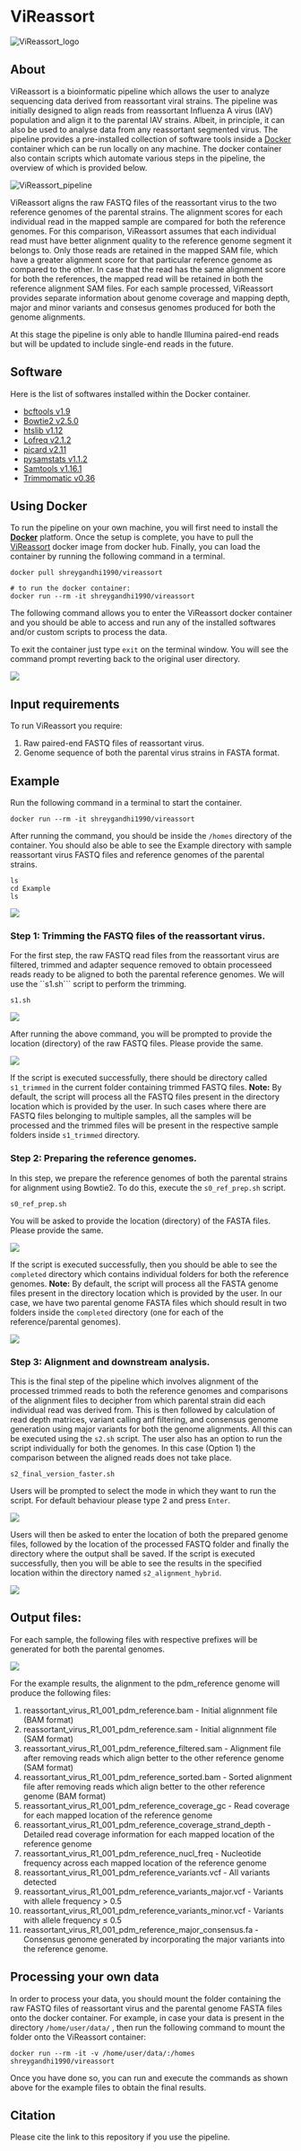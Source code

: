 # ViReassort

![ViReassort_logo](./images/Vireassort_logo.png)

## About

ViReassort is a bioinformatic pipeline which allows the user to analyze sequencing data derived from reassortant viral strains. The pipeline was initially designed to align reads from reassortant Influenza A virus (IAV) population and align it to the parental IAV strains. Albeit, in principle, it can also be used to analyse data from  any reassortant segmented virus. The pipeline provides a pre-installed collection of software tools inside a [Docker](https://www.docker.com/) container which can be run locally on any machine. The docker container also contain scripts which automate various steps in the pipeline, the overview of which is provided below.

![ViReassort_pipeline](./images/ViReassort_pipeline.png)

ViReassort aligns the raw FASTQ files of the reassortant virus to the two reference genomes of the parental strains. The alignment scores for each individual read in the mapped sample are compared for both the reference genomes. For this comparison, ViReassort assumes that each individual read must have better alignment quality to the reference genome segment it belongs to. Only those reads are retained in the mapped SAM file, which have a greater alignment score for that particular reference genome as compared to the other. In case that the read has the same alignment score for both the references, the mapped read will be retained in both the reference alignment SAM files. For each sample processed, ViReassort provides separate information about genome coverage and mapping depth, major and minor variants and consesus genomes produced for both the genome alignments. 

At this stage the pipeline is only able to handle Illumina paired-end reads but will be updated to include single-end reads in the future.

## Software

Here is the list of softwares installed within the Docker container. 

- [bcftools v1.9](https://github.com/samtools/bcftools)
- [Bowtie2 v2.5.0](http://bowtie-bio.sourceforge.net/bowtie2/)
- [htslib v1.12](https://github.com/samtools/htslib)
- [Lofreq v2.1.2](http://csb5.github.io/lofreq/)
- [picard v2.11](https://broadinstitute.github.io/picard/)
- [pysamstats v1.1.2](https://github.com/alimanfoo/pysamstats)
- [Samtools v1.16.1](http://samtools.sourceforge.net/)
- [Trimmomatic v0.36](http://www.usadellab.org/cms/?page=trimmomatic)

## Using Docker

To run the pipeline on your own machine, you will first need to install the [**Docker**](https://docs.docker.com/get-docker/) platform. Once the setup is complete, you have to pull the [ViReassort](https://hub.docker.com/r/shreygandhi1990/vireassort) docker image from docker hub. Finally, you can load the container by running the following command in a terminal.

```
docker pull shreygandhi1990/vireassort

# to run the docker container:
docker run --rm -it shreygandhi1990/vireassort
```

The following command allows you to enter the ViReassort docker container and you should be able to access and run any of the installed softwares and/or custom scripts to process the data.


To exit the container just type ```exit``` on the terminal window. You will see the command prompt reverting back to the original user directory.
 
![](./images/docker_init.png)


## Input requirements
To run ViReassort you require: 

1. Raw paired-end FASTQ files of reassortant virus.
2. Genome sequence of both the parental virus strains in FASTA format. 

## Example

Run the following command in a terminal to start the container.

```
docker run --rm -it shreygandhi1990/vireassort 
```

After running the command, you should be inside the ```/homes``` directory of the container. You should also be able to see the Example directory with sample reassortant virus FASTQ files and reference genomes of the parental strains.

```
ls
cd Example
ls
```

![](./images/Example.png)


### Step 1: Trimming the FASTQ files of the reassortant virus.

For the first step, the raw FASTQ read files from the reassortant virus are filtered, trimmed and adapter sequence removed to obtain processeed reads ready to be aligned to both the parental reference genomes. We will use the ``s1.sh``` script to perform the trimming. 

```
s1.sh 
```
![](./images/s1.png)

After running the above command, you will be prompted to provide the location (directory) of the raw FASTQ files. Please provide the same.

![](./images/s1_res.png)

If the script is executed successfully, there should be directory called ```s1_trimmed``` in the current folder containing trimmed FASTQ files. 
**Note:** By default, the script will process all the FASTQ files present in the directory location which is provided by the user. In such cases where there are FASTQ files belonging to multiple samples, all the samples will be processed and the trimmed files will be present in the respective sample folders inside ```s1_trimmed``` directory.

### Step 2: Preparing the reference genomes.

In this step, we prepare the reference genomes of both the parental strains for alignment using Bowtie2. To do this, execute the ```s0_ref_prep.sh``` script. 

```
s0_ref_prep.sh
```

You will be asked to provide the location (directory) of the FASTA files. Please provide the same.

![](./images/s0.png)

If the script is executed successfully, then you should be able to see the ```completed``` directory which contains individual folders for both the reference genomes. 
**Note:** By default, the script will process all the FASTA genome files present in the directory location which is provided by the user. In our case, we have two parental genome FASTA files which should result in two folders inside the ```completed``` directory (one for each of the reference/parental genomes).

![](./images/s0_res.png)

### Step 3: Alignment and downstream analysis.

This is the final step of the pipeline which involves alignment of the processed trimmed reads to both the reference genomes and comparisons of the alignment files to decipher from which parental strain did each individual read was derived from. This is then followed by calculation of read depth matrices, variant calling anf filtering, and consensus genome generation using major variants for both the genome alignments. All this can be executed using  the ```s2.sh``` script. The user also has an option to run the script individually for both the genomes. In this case (Option 1) the comparison between the aligned reads does not take place.


```
s2_final_version_faster.sh
```

Users will be prompted to select the mode in which they want to run the script. For default behaviour please type 2 and press ```Enter```.

![](./images/s2_init.png)

Users will then be asked to enter the location of both the prepared genome files, followed by the location of the processed FASTQ folder and finally the directory where the output shall be saved. If the script is executed successfully, then you will be able to see the results in the specified location within the directory named ```s2_alignment_hybrid```.

![](./images/s2.png)

## Output files:

For each sample, the following files with respective prefixes will be generated for both the parental genomes. 

![](./images/s2_res.png)

For the example results, the alignment to the pdm_reference genome will produce the following files:

1. reassortant_virus_R1_001_pdm_reference.bam - Initial alignnment file (BAM format) 
2. reassortant_virus_R1_001_pdm_reference.sam  - Initial alignnment file (SAM format)
3. reassortant_virus_R1_001_pdm_reference_filtered.sam - Alignment file after removing reads which align better to the other reference genome (SAM format)
4. reassortant_virus_R1_001_pdm_reference_sorted.bam - Sorted alignment file after removing reads which align better to the other reference genome (BAM format)
5. reassortant_virus_R1_001_pdm_reference_coverage_gc - Read coverage for each mapped location of the reference genome 
6. reassortant_virus_R1_001_pdm_reference_coverage_strand_depth - Detailed read coverage information for each mapped location of the reference genome
7. reassortant_virus_R1_001_pdm_reference_nucl_freq - Nucleotide frequency across each mapped location of the reference genome
8. reassortant_virus_R1_001_pdm_reference_variants.vcf - All variants detected
9. reassortant_virus_R1_001_pdm_reference_variants_major.vcf - Variants with allele frequency > 0.5
10. reassortant_virus_R1_001_pdm_reference_variants_minor.vcf - Variants with allele frequency ≤ 0.5
11. reassortant_virus_R1_001_pdm_reference_major_consensus.fa - Consensus genome generated by incorporating the major variants into the reference genome.


## Processing your own data

In order to process your data, you should mount the folder containing the raw FASTQ files of reassortant virus and the parental genome FASTA files onto the docker container. For example, in case your data is present in the directory ```/home/user/data/``` , then run the following command to mount the folder onto the ViReassort container:

```
docker run --rm -it -v /home/user/data/:/homes shreygandhi1990/vireassort
```

Once you have done so, you can run and execute the commands as shown above for the example files to obtain the final results.



## Citation
Please cite the link to this repository if you use the pipeline.

